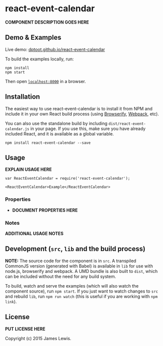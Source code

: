 # react-event-calendar

__COMPONENT DESCRIPTION GOES HERE__


## Demo & Examples

Live demo: [dptoot.github.io/react-event-calendar](http://dptoot.github.io/react-event-calendar/)

To build the examples locally, run:

```
npm install
npm start
```

Then open [`localhost:8000`](http://localhost:8000) in a browser.


## Installation

The easiest way to use react-event-calendar is to install it from NPM and include it in your own React build process (using [Browserify](http://browserify.org), [Webpack](http://webpack.github.io/), etc).

You can also use the standalone build by including `dist/react-event-calendar.js` in your page. If you use this, make sure you have already included React, and it is available as a global variable.

```
npm install react-event-calendar --save
```


## Usage

__EXPLAIN USAGE HERE__

```
var ReactEventCalendar = require('react-event-calendar');

<ReactEventCalendar>Example</ReactEventCalendar>
```

### Properties

* __DOCUMENT PROPERTIES HERE__

### Notes

__ADDITIONAL USAGE NOTES__


## Development (`src`, `lib` and the build process)

**NOTE:** The source code for the component is in `src`. A transpiled CommonJS version (generated with Babel) is available in `lib` for use with node.js, browserify and webpack. A UMD bundle is also built to `dist`, which can be included without the need for any build system.

To build, watch and serve the examples (which will also watch the component source), run `npm start`. If you just want to watch changes to `src` and rebuild `lib`, run `npm run watch` (this is useful if you are working with `npm link`).

## License

__PUT LICENSE HERE__

Copyright (c) 2015 James Lewis.

